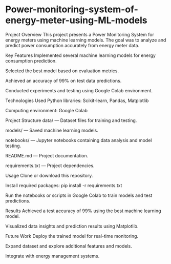 # Power-monitoring-system-of-energy-meter-using-ML-models

Project Overview
This project presents a Power Monitoring System for energy meters using machine learning models. The goal was to analyze and predict power consumption accurately from energy meter data.

Key Features
Implemented several machine learning models for energy consumption prediction.

Selected the best model based on evaluation metrics.

Achieved an accuracy of 99% on test data predictions.

Conducted experiments and testing using Google Colab environment.

Technologies Used
Python libraries: Scikit-learn, Pandas, Matplotlib

Computing environment: Google Colab

Project Structure
data/ — Dataset files for training and testing.

models/ — Saved machine learning models.

notebooks/ — Jupyter notebooks containing data analysis and model testing.

README.md — Project documentation.

requirements.txt — Project dependencies.

Usage
Clone or download this repository.

Install required packages:
pip install -r requirements.txt

Run the notebooks or scripts in Google Colab to train models and test predictions.

Results
Achieved a test accuracy of 99% using the best machine learning model.

Visualized data insights and prediction results using Matplotlib.

Future Work
Deploy the trained model for real-time monitoring.

Expand dataset and explore additional features and models.

Integrate with energy management systems.
